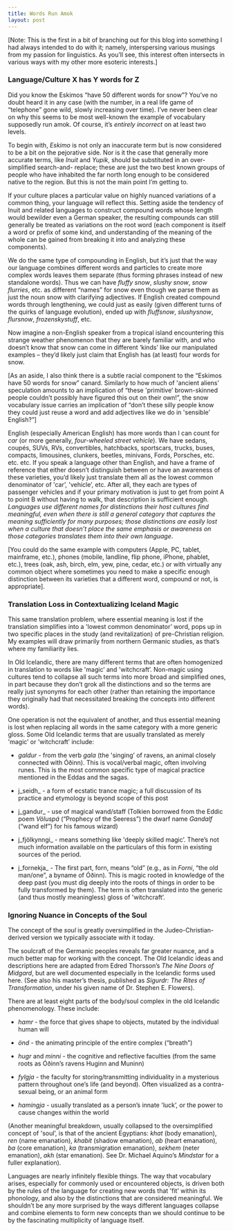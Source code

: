 ```yaml
---
title: Words Run Amok
layout: post
---
```


[Note: This is the first in a bit of branching out for this blog into something I had always intended to do with it; namely, interspersing various musings from my passion for linguistics. As you’ll see, this interest often intersects in various ways with my other more esoteric interests.]

### Language/Culture X has Y words for Z

Did you know the Eskimos “have 50 different words for snow”? You’ve no doubt heard it in any case (with the number, in a real life game of “telephone” gone wild, slowly increasing over time). I’ve never been clear on why this seems to be most well-known the example of vocabulary supposedly run amok. Of course, it’s _entirely incorrect_ on at least two levels.

To begin with, _Eskimo_ is not only an inaccurate term but is now considered to be a bit on the pejorative side. Nor is it the case that generally more accurate terms, like _Inuit_ and _Yupik_, should be substituted in an over-simplified search-and- replace; these are just the two best known groups of people who have inhabited the far north long enough to be considered native to the region. But this is not the main point I’m getting to.

If your culture places a particular value on highly nuanced variations of a common thing, your language will reflect this. Setting aside the tendency of Inuit and related languages to construct compound words whose length would bewilder even a German speaker, the resulting compounds can still generally be treated as variations on the root word (each component is itself a word or prefix of some kind, and understanding of the meaning of the whole can be gained from breaking it into and analyzing these components).

We do the same type of compounding in English, but it’s just that the way our language combines different words and particles to create more complex words leaves them separate (thus forming phrases instead of new standalone words). Thus we can have _fluffy snow_, _slushy snow_, _snow flurries_, etc. as different “names” for snow even though we parse them as just the noun snow with clarifying adjectives. If English created compound words through lengthening, we could just as easily (given different turns of the quirks of language evolution), ended up with _fluffsnow_, _slushysnow_, _flursnow_, _frozenskystuff_, etc.

Now imagine a non-English speaker from a tropical island encountering this strange weather phenomenon that they are barely familiar with, and who doesn’t know that snow can come in different ‘kinds’ like our manipulated examples – they’d likely just claim that English has (at least) four words for snow.

[As an aside, I also think there is a subtle racial component to the “Eskimos have 50 words for snow” canard. Similarly to how much of 'ancient aliens’ speculation amounts to an implication of “these 'primitive’ brown-skinned people couldn’t possibly have figured this out on their own!”, the snow vocabulary issue carries an implication of “don’t these silly people know they could just reuse a word and add adjectives like we do in 'sensible’ English?”]

English (especially American English) has more words than I can count for _car_ (or more generally, _four-wheeled street vehicle_). We have sedans, coupés, SUVs, RVs, convertibles, hatchbacks, sportscars, trucks, buses, compacts, limousines, clunkers, beetles, minivans, Fords, Porsches, etc. etc. etc. If you speak a language other than English, and have a frame of reference that either doesn’t distinguish between or have an awareness of these varieties, you’d likely just translate them all as the lowest common denominator of 'car’, 'vehicle’, etc. After all, they each are types of passenger vehicles and if your primary motivation is just to get from point A to point B without having to walk, that description is sufficient enough. _Languages use different names for distinctions their host cultures find meaningful, even when there is still a general category that captures the meaning sufficiently for many purposes; those distinctions are easily lost when a culture that doesn’t place the same emphasis or awareness on those categories translates them into their own language_.

[You could do the same example with computers (Apple, PC, tablet, mainframe, etc.), phones (mobile, landline, flip phone, iPhone, phablet, etc.), trees (oak, ash, birch, elm, yew, pine, cedar, etc.) or with virtually any common object where sometimes you need to make a specific enough distinction between its varieties that a different word, compound or not, is appropriate].

### Translation Loss in Contextualizing Iceland Magic

This same translation problem, where essential meaning is lost if the translation simplifies into a 'lowest common denominator’ word, pops up in two specific places in the study (and revitalization) of pre-Christian religion. My examples will draw primarily from northern Germanic studies, as that’s where my familiarity lies.

In Old Icelandic, there are many different terms that are often homogenized in translation to words like 'magic’ and 'witchcraft’. Non-magic using cultures tend to collapse all such terms into more broad and simplified ones, in part because they don’t grok all the distinctions and so the terms are really just synonyms for each other (rather than retaining the importance they originally had that necessitated breaking the concepts into different words).

One operation is not the equivalent of another, and thus essential meaning is lost when replacing all words in the same category with a more generic gloss. Some Old Icelandic terms that are usually translated as merely 'magic’ or 'witchcraft’ include:

* _galdur_ - from the verb _gala_ (the 'singing’ of ravens, an animal closely connected with Óðinn). This is vocal/verbal magic, often involving runes. This is the most common specific type of magical practice mentioned in the Eddas and the sagas.

* j_seidh_ - a form of ecstatic trance magic; a full discussion of its practice and etymology is beyond scope of this post

* j_gandur_ - use of magical wand/staff (Tolkien borrowed from the Eddic poem _Völuspá_ (“Prophecy of the Seeress”) the dwarf name _Gandalf_ (“wand elf”) for his famous wizard)

* j_fjölkynngi_ - means something like 'deeply skilled magic’. There’s not much information available on the particulars of this form in existing sources of the period.

* j_fornekja_ - The first part, forn, means “old” (e.g., as in _Forni_, “the old man/one”, a byname of Óðinn). This is magic rooted in knowledge of the deep past (you must dig deeply into the roots of things in order to be fully transformed by them). The term is often translated into the generic (and thus mostly meaningless) gloss of 'witchcraft’.

### Ignoring Nuance in Concepts of the Soul

The concept of the _soul_ is greatly oversimplified in the Judeo-Christian-derived version we typically associate with it today.

The soulcraft of the Germanic peoples reveals far greater nuance, and a much better map for working with the concept. The Old Icelandic ideas and descriptions here are adapted from Edred Thorsson’s _The Nine Doors of Midgard_, but are well documented especially in the Icelandic forms used here. (See also his master’s thesis, published as _Sigurdr: The Rites of Transformation_, under his given name of Dr. Stephen E. Flowers).

There are at least eight parts of the body/soul complex in the old Icelandic phenomenology. These include:

* _hamr_ - the force that gives shape to objects, mutated by the individual human will

* _önd_ - the animating principle of the entire complex (“breath”)

* _hugr_ and _minni_ - the cognitive and reflective faculties (from the same roots as Óðinn’s ravens Huginn and Muninn)

* _fylgja_ - the faculty for storing/transmitting individuality in a mysterious pattern throughout one’s life (and beyond). Often visualized as a contra-sexual being, or an animal form

* _hamingja_ - usually translated as a person’s innate 'luck’, or the power to cause changes within the world

(Another meaningful breakdown, usually collapsed to the oversimplified concept of 'soul’, is that of the ancient Egyptians: _khat_ (body emanation), _ren_ (name emanation), _khabit_ (shadow emanation), _ab_ (heart emanation), _ba_ (core emanation), _ka_ (transmigration emanation), _sekhem_ (neter emanation), _akh_ (star emanation). See Dr. Michael Aquino’s _Mindstar_ for a fuller explanation).

Languages are nearly infinitely flexible things. The way that vocabulary arises, especially for commonly used or encountered objects, is driven both by the rules of the language for creating new words that 'fit’ within its phonology, and also by the distinctions that are considered meaningful. We shouldn’t be any more surprised by the ways different languages collapse and combine elements to form new concepts than we should continue to be by the fascinating multiplicity of language itself.
